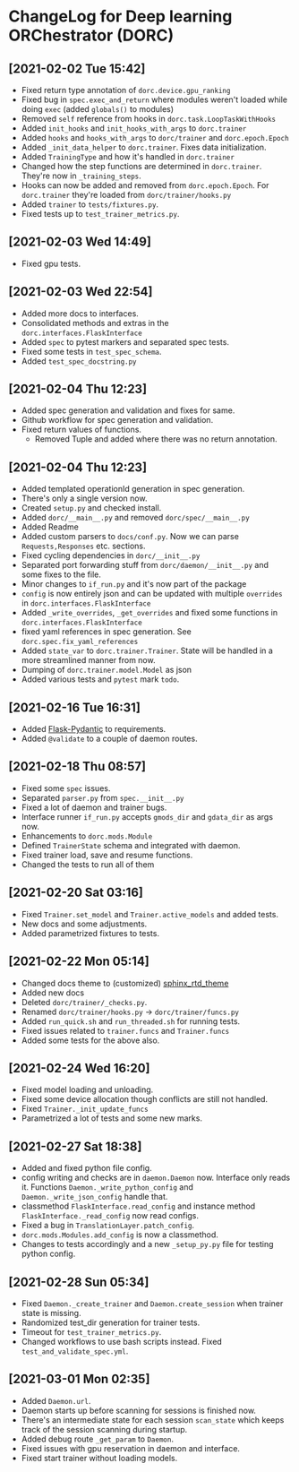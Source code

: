 # ChangeLog for Deep learning ORChestrator (DORC)

## [2021-02-02 Tue 15:42]
- Fixed return type annotation of `dorc.device.gpu_ranking`
- Fixed bug in `spec.exec_and_return` where modules weren't loaded while doing
  `exec` (added `globals()` to modules)
- Removed `self` reference from hooks in `dorc.task.LoopTaskWithHooks`
- Added `init_hooks` and `init_hooks_with_args` to `dorc.trainer`
- Added `hooks` and `hooks_with_args` to `dorc/trainer` and `dorc.epoch.Epoch`
- Added `_init_data_helper` to `dorc.trainer`. Fixes data initialization.
- Added `TrainingType` and how it's handled in `dorc.trainer`
- Changed how the step functions are determined in `dorc.trainer`. They're now
  in `_training_steps`.
- Hooks can now be added and removed from `dorc.epoch.Epoch`. For `dorc.trainer`
  they're loaded from `dorc/trainer/hooks.py`
- Added `trainer` to `tests/fixtures.py`.
- Fixed tests up to `test_trainer_metrics.py`.

## [2021-02-03 Wed 14:49]
- Fixed gpu tests.

## [2021-02-03 Wed 22:54]
- Added more docs to interfaces.
- Consolidated methods and extras in the `dorc.interfaces.FlaskInterface`
- Added `spec` to pytest markers and separated spec tests.
- Fixed some tests in `test_spec_schema`.
- Added `test_spec_docstring.py`

## [2021-02-04 Thu 12:23]
- Added spec generation and validation and fixes for same.
- Github workflow for spec generation and validation.
- Fixed return values of functions.
  - Removed Tuple and added where there was no return annotation.

## [2021-02-04 Thu 12:23]
- Added templated operationId generation in spec generation.
- There's only a single version now.
- Created `setup.py` and checked install.
- Added `dorc/__main__.py` and removed `dorc/spec/__main__.py`
- Added Readme
- Added custom parsers to `docs/conf.py`. Now we can parse `Requests,Responses`
  etc. sections.
- Fixed cycling dependencies in `dorc/__init__.py`
- Separated port forwarding stuff from `dorc/daemon/__init__.py` and some fixes
  to the file.
- Minor changes to `if_run.py` and it's now part of the package
- `config` is now entirely json and can be updated with multiple `overrides` in
  `dorc.interfaces.FlaskInterface`
- Added `_write_overrides`, `_get_overrides` and fixed some functions in
  `dorc.interfaces.FlaskInterface`
- fixed yaml references in spec generation. See `dorc.spec.fix_yaml_references`
- Added `state_var` to `dorc.trainer.Trainer`. State will be handled in a more
  streamlined manner from now.
- Dumping of `dorc.trainer.model.Model` as json
- Added various tests and `pytest` mark `todo`.

## [2021-02-16 Tue 16:31]
- Added [Flask-Pydantic](https://github.com/bauerji/flask_pydantic) to requirements.
- Added `@validate` to a couple of daemon routes.

## [2021-02-18 Thu 08:57]
- Fixed some `spec` issues.
- Separated `parser.py` from `spec.__init__.py`
- Fixed a lot of daemon and trainer bugs.
- Interface runner `if_run.py` accepts `gmods_dir` and `gdata_dir` as args now.
- Enhancements to `dorc.mods.Module`
- Defined `TrainerState` schema and integrated with daemon.
- Fixed trainer load, save and resume functions.
- Changed the tests to run all of them

## [2021-02-20 Sat 03:16]
- Fixed `Trainer.set_model` and `Trainer.active_models` and added tests.
- New docs and some adjustments.
- Added parametrized fixtures to tests.

## [2021-02-22 Mon 05:14]
- Changed docs theme to (customized)
  [sphinx_rtd_theme](https://github.com/readthedocs/sphinx_rtd_theme)
- Added new docs
- Deleted `dorc/trainer/_checks.py`.
- Renamed `dorc/trainer/hooks.py` -> `dorc/trainer/funcs.py`
- Added `run_quick.sh` and `run_threaded.sh` for running tests.
- Fixed issues related to `trainer.funcs` and `Trainer.funcs`
- Added some tests for the above also.

## [2021-02-24 Wed 16:20]
- Fixed model loading and unloading.
- Fixed some device allocation though conflicts are still not handled.
- Fixed `Trainer._init_update_funcs`
- Parametrized a lot of tests and some new marks.

## [2021-02-27 Sat 18:38]
- Added and fixed python file config.
- config writing and checks are in `daemon.Daemon` now. Interface only reads
  it. Functions `Daemon._write_python_config` and `Daemon._write_json_config`
  handle that.
- classmethod `FlaskInterface.read_config` and instance method
  `FlaskInterface._read_config` now read configs.
- Fixed a bug in `TranslationLayer.patch_config`.
- `dorc.mods.Modules.add_config` is now a classmethod.
- Changes to tests accordingly and a new `_setup_py.py` file for testing python
  config.

## [2021-02-28 Sun 05:34]
- Fixed `Daemon._create_trainer` and `Daemon.create_session` when trainer state
  is missing.
- Randomized test_dir generation for trainer tests.
- Timeout for `test_trainer_metrics.py`.
- Changed workflows to use bash scripts instead. Fixed `test_and_validate_spec.yml`.

## [2021-03-01 Mon 02:35]
- Added `Daemon.url`.
- Daemon starts up before scanning for sessions is finished now.
- There's an intermediate state for each session `scan_state` which keeps track
  of the session scanning during startup.
- Added debug route `_get_param` to `Daemon`.
- Fixed issues with gpu reservation in daemon and interface.
- Fixed start trainer without loading models.

